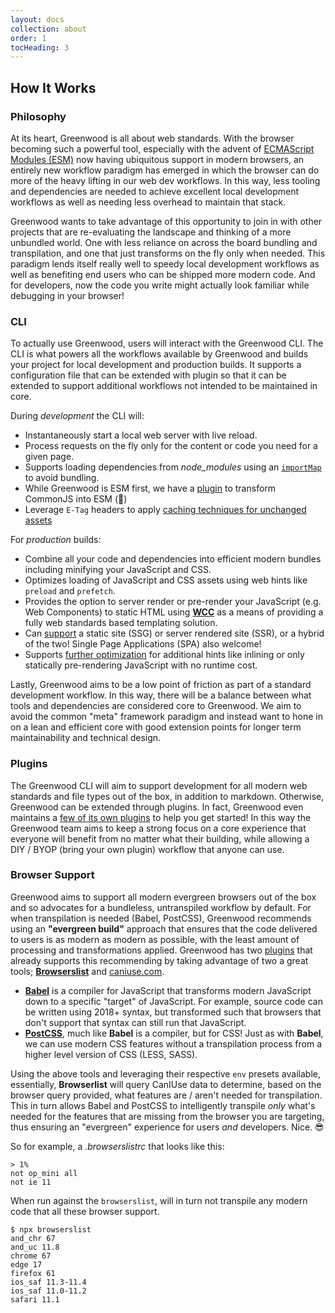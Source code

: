 ```yaml
---
layout: docs
collection: about
order: 1
tocHeading: 3
---
```


## How It Works

### Philosophy

At its heart, Greenwood is all about web standards.  With the browser becoming such a powerful tool, especially with the advent of [ECMAScript Modules (ESM)](https://developer.mozilla.org/en-US/docs/Web/JavaScript/Guide/Modules) now having ubiquitous support in modern browsers, an entirely new workflow paradigm has emerged in which the browser can do more of the heavy lifting in our web dev workflows.  In this way, less tooling and dependencies are needed to achieve excellent local development workflows as well as needing less overhead to maintain that stack.

Greenwood wants to take advantage of this opportunity to join in with other projects that are re-evaluating the landscape and thinking of a more unbundled world.  One with less reliance on across the board bundling and transpilation, and one that just transforms on the fly only when needed.  This paradigm lends itself really well to speedy local development workflows as well as benefiting end users who can be shipped more modern code.  And for developers, now the code you write might actually look familiar while debugging in your browser!


### CLI

To actually use Greenwood, users will interact with the Greenwood CLI.  The CLI is what powers all the workflows available by Greenwood and builds your project for local development and production builds.  It supports a configuration file that can be extended with plugin so that it can be extended to support additional workflows not intended to be maintained in core.

During _development_ the CLI will:
- Instantaneously start a local web server with live reload.
- Process requests on the fly only for the content or code you need for a given page.
- Supports loading dependencies from _node_modules_ using an [`importMap`](https://github.com/WICG/import-maps) to avoid bundling.
- While Greenwood is ESM first, we have a [plugin](/plugins/custom-plugins/) to transform CommonJS into ESM (🤞)
- Leverage `E-Tag` headers to apply [caching techniques for unchanged assets](/blog/release/v0-24-0/#local-development-enhancements)

For _production_ builds:
- Combine all your code and dependencies into efficient modern bundles including minifying your JavaScript and CSS.
- Optimizes loading of JavaScript and CSS assets using web hints like `preload` and `prefetch`.
- Provides the option to server render or pre-render your JavaScript (e.g. Web Components) to static HTML using [**WCC**](https://github.com/ProjectEvergreen/wcc) as a means of providing a fully web standards based templating solution.
- Can [support](/docs/layouts/) a static site (SSG) or server rendered site (SSR), or a hybrid of the two!  Single Page Applications (SPA) also welcome!
- Supports [further optimization](/docs/config#optimization) for additional hints like inlining or only statically pre-rendering JavaScript with no runtime cost.

Lastly, Greenwood aims to be a low point of friction as part of a standard development workflow.  In this way, there will be a balance between what tools and dependencies are considered core to Greenwood.  We aim to avoid the common "meta" framework paradigm and instead want to hone in on a lean and efficient core with good extension points for longer term maintainability and technical design.

### Plugins

The Greenwood CLI will aim to support development for all modern web standards and file types out of the box, in addition to markdown.  Otherwise, Greenwood can be extended through plugins.  In fact, Greenwood even maintains a [few of its own plugins](/plugins/) to help you get started!  In this way the Greenwood team aims to keep a strong focus on a core experience that everyone will benefit from no matter what their building, while allowing a DIY / BYOP (bring your own plugin) workflow that anyone can use.


### Browser Support

Greenwood aims to support all modern evergreen browsers out of the box and so advocates for a bundleless, untranspiled workflow by default.  For when transpilation is needed (Babel, PostCSS), Greenwood recommends using an **"evergreen build"** approach that ensures that the code delivered to users is as modern as modern as possible, with the least amount of processing and transformations applied.  Greenwood has two [plugins](/plugins/) that already supports this recommending by taking advantage of two a great tools; [**Browserslist**](https://github.com/browserslist/browserslist) and [caniuse.com](https://caniuse.com/).

- [**Babel**](https://babeljs.io/) is a compiler for JavaScript that transforms modern JavaScript down to a specific "target" of JavaScript.  For example, source code can be written using 2018+ syntax, but transformed such that browsers that don't support that syntax can still run that JavaScript.
- [**PostCSS**](https://postcss.org/), much like **Babel** is a compiler, but for CSS!  Just as with **Babel**, we can use modern CSS features without a transpilation process from a higher level version of CSS (LESS, SASS).

Using the above tools and leveraging their respective `env` presets available, essentially, **Browserlist** will query CanIUse data to determine, based on the browser query provided, what features are / aren't needed for transpilation.  This in turn allows Babel and PostCSS to intelligently transpile _only_ what's needed for the features that are missing from the browser you are targeting, thus ensuring an "evergreen" experience for users _and_ developers.  Nice. 😎

So for example, a _.browserslistrc_ that looks like this:
```shell
> 1%
not op_mini all
not ie 11
```

When run against the `browserslist`, will in turn not transpile any modern code that all these browser support.
```shell
$ npx browserslist
and_chr 67
and_uc 11.8
chrome 67
edge 17
firefox 61
ios_saf 11.3-11.4
ios_saf 11.0-11.2
safari 11.1
```
